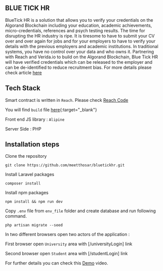## BLUE TICK HR

BlueTick HR is a solution that allows you to verify your 
credentials on the Algorand Blockchain including your education, 
academic achievements, micro-credentials, references and psych 
testing results. The time for disrupting the HR industry is ripe. 
It is tiresome to have to submit your CV over and over again for 
jobs and for your employers to have to verify your details with 
the previous employers and academic institutions. 
In traditional systems, you have no control over your data and 
who owns it. Partnering with Reach and Verida.io to build on the 
Algorand Blockchain, Blue Tick HR will have verified credentials 
which can be released to the employer and can be de-identified to 
reduce recruitment bias. 
For more details please check article <a href="https://docs.google.com/document/d/15_iPheKXYwDaNtkiPRZycu1TAiQAFBNhjbN0pOnGcIE/edit#" target="_blank">here</a>  

## Tech Stack

Smart contract is written in `Reach`.  Please check [Reach Code](https://github.com/meetthosar/bluetickhr/tree/main/rsh_file) 

You will find `build` file [here](https://github.com/meetthosar/bluetickhr/tree/main/resources/js/build){:target="_blank"} 

Front end JS library : `Alipine`

Server Side : PHP

## Installation steps 

Clone the repository 

```
git clone https://github.com/meetthosar/bluetickhr.git
```

Install Laravel packages

```
composer install
```

Install npm packages

```
npm install && npm run dev
```

Copy `.env` file from `env_file` folder and create database and run following command.

```
php artisan migrate --seed
```

In two different browsers open two actors of the application :

First browser open `University` area with [/universityLogin] link

Second browser open `Student` area with [/studentLogin] link 

For further details you can check this <a href="https://youtu.be/oW1-2NjIGzw" target="_blank">Demo</a> video.

